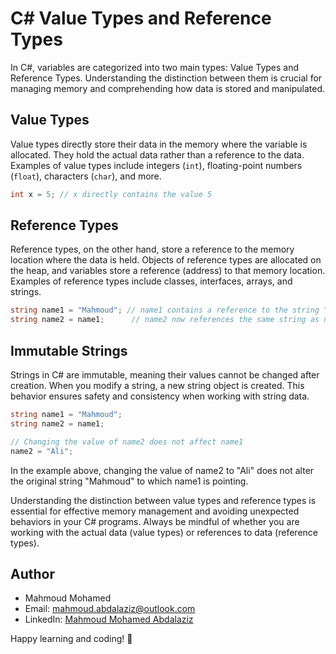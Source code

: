 # C# Value Types and Reference Types

In C#, variables are categorized into two main types: Value Types and Reference Types. Understanding the distinction between them is crucial for managing memory and comprehending how data is stored and manipulated.

## Value Types

Value types directly store their data in the memory where the variable is allocated. They hold the actual data rather than a reference to the data. Examples of value types include integers (`int`), floating-point numbers (`float`), characters (`char`), and more.

```csharp
int x = 5; // x directly contains the value 5
```
## Reference Types
Reference types, on the other hand, store a reference to the memory location where the data is held. Objects of reference types are allocated on the heap, and variables store a reference (address) to that memory location. Examples of reference types include classes, interfaces, arrays, and strings.

```csharp
string name1 = "Mahmoud"; // name1 contains a reference to the string "Mahmoud"
string name2 = name1;      // name2 now references the same string as name1
```

## Immutable Strings
Strings in C# are immutable, meaning their values cannot be changed after creation. When you modify a string, a new string object is created. This behavior ensures safety and consistency when working with string data.

```csharp
string name1 = "Mahmoud";
string name2 = name1;

// Changing the value of name2 does not affect name1
name2 = "Ali";
```

In the example above, changing the value of name2 to "Ali" does not alter the original string "Mahmoud" to which name1 is pointing.

Understanding the distinction between value types and reference types is essential for effective memory management and avoiding unexpected behaviors in your C# programs. Always be mindful of whether you are working with the actual data (value types) or references to data (reference types).

## Author

- Mahmoud Mohamed
- Email: mahmoud.abdalaziz@outlook.com
- LinkedIn: [Mahmoud Mohamed Abdalaziz](https://www.linkedin.com/in/mahmoud-mohamed-abd/)

Happy learning and coding! 🚀
